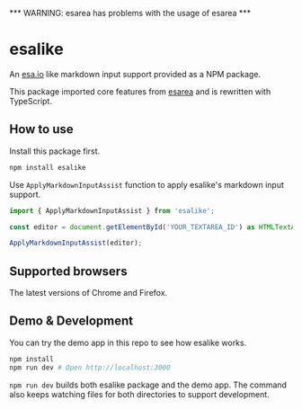 *** WARNING: esarea has problems with the usage of esarea ***

# esalike

An [esa.io](https://esa.io) like markdown input support provided as a NPM package.

This package imported core features from [esarea](https://github.com/fukayatsu/esarea) and is rewritten with TypeScript.


## How to use

Install this package first.

```bash
npm install esalike
```

Use `ApplyMarkdownInputAssist` function to apply esalike's markdown input support.

```typescript
import { ApplyMarkdownInputAssist } from 'esalike';

const editor = document.getElementById('YOUR_TEXTAREA_ID') as HTMLTextAreaElement;

ApplyMarkdownInputAssist(editor);
```

## Supported browsers

The latest versions of Chrome and Firefox.

## Demo & Development

You can try the demo app in this repo to see how esalike works.

```bash
npm install
npm run dev # Open http://localhost:3000
```

`npm run dev` builds both esalike package and the demo app. The command also keeps watching files for both directories to support development.
